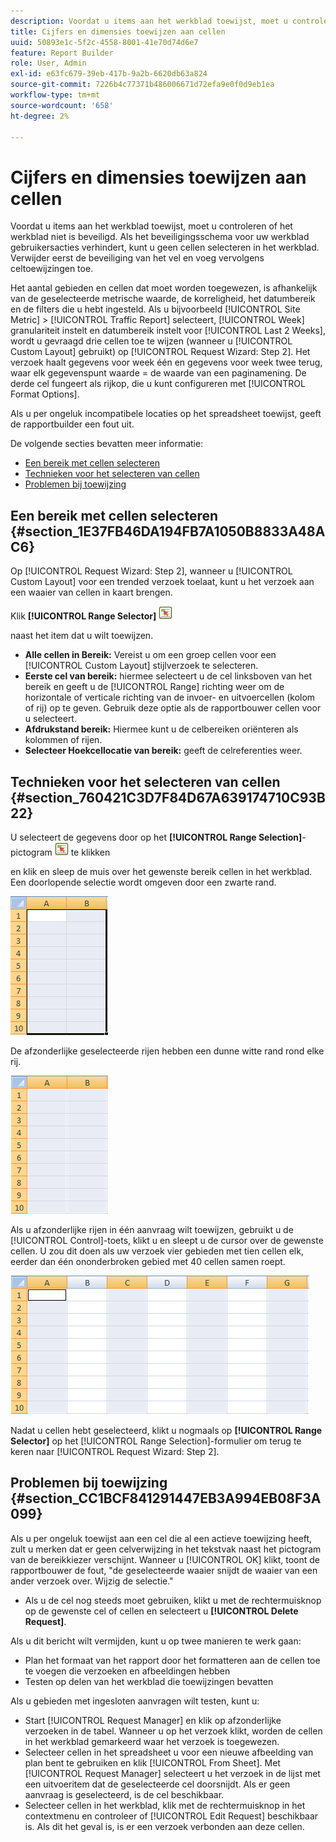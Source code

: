 ```yaml
---
description: Voordat u items aan het werkblad toewijst, moet u controleren of het werkblad niet is beveiligd. Als het beveiligingsschema voor uw werkblad gebruikersacties verhindert, kunt u geen cellen selecteren in het werkblad. Verwijder eerst de beveiliging van het vel en voeg vervolgens celtoewijzingen toe.
title: Cijfers en dimensies toewijzen aan cellen
uuid: 50893e1c-5f2c-4558-8001-41e70d74d6e7
feature: Report Builder
role: User, Admin
exl-id: e63fc679-39eb-417b-9a2b-6620db63a824
source-git-commit: 7226b4c77371b486006671d72efa9e0f0d9eb1ea
workflow-type: tm+mt
source-wordcount: '658'
ht-degree: 2%

---
```


# Cijfers en dimensies toewijzen aan cellen

Voordat u items aan het werkblad toewijst, moet u controleren of het werkblad niet is beveiligd. Als het beveiligingsschema voor uw werkblad gebruikersacties verhindert, kunt u geen cellen selecteren in het werkblad. Verwijder eerst de beveiliging van het vel en voeg vervolgens celtoewijzingen toe.

Het aantal gebieden en cellen dat moet worden toegewezen, is afhankelijk van de geselecteerde metrische waarde, de korreligheid, het datumbereik en de filters die u hebt ingesteld. Als u bijvoorbeeld [!UICONTROL Site Metric] > [!UICONTROL Traffic Report] selecteert, [!UICONTROL Week] granulariteit instelt en datumbereik instelt voor [!UICONTROL Last 2 Weeks], wordt u gevraagd drie cellen toe te wijzen (wanneer u [!UICONTROL Custom Layout] gebruikt) op [!UICONTROL Request Wizard: Step 2]. Het verzoek haalt gegevens voor week één en gegevens voor week twee terug, waar elk gegevenspunt waarde = de waarde van een paginamening. De derde cel fungeert als rijkop, die u kunt configureren met [!UICONTROL Format Options].

Als u per ongeluk incompatibele locaties op het spreadsheet toewijst, geeft de rapportbuilder een fout uit.

De volgende secties bevatten meer informatie:

* [Een bereik met cellen selecteren](/help/analyze/report-builder/layout/map-metrics-and-dimensions-to-cells.md#section_1E37FB46DA194FB7A1050B8833A48AC6)
* [Technieken voor het selecteren van cellen](/help/analyze/report-builder/layout/map-metrics-and-dimensions-to-cells.md#section_760421C3D7F84D67A639174710C93B22)
* [Problemen bij toewijzing](/help/analyze/report-builder/layout/map-metrics-and-dimensions-to-cells.md#section_CC1BCF841291447EB3A994EB08F3A099)

## Een bereik met cellen selecteren {#section_1E37FB46DA194FB7A1050B8833A48AC6}

Op [!UICONTROL Request Wizard: Step 2], wanneer u [!UICONTROL Custom Layout] voor een trended verzoek toelaat, kunt u het verzoek aan een waaier van cellen in kaart brengen.

Klik **[!UICONTROL Range Selector]** ![select_cell_icon.png](assets/select_cell_icon.png)

naast het item dat u wilt toewijzen.

* **Alle cellen in Bereik:** Vereist u om een groep cellen voor een  [!UICONTROL Custom Layout] stijlverzoek te selecteren.
* **Eerste cel van bereik:** hiermee selecteert u de cel linksboven van het bereik en geeft u de  [!UICONTROL Range] richting weer om de horizontale of verticale richting van de invoer- en uitvoercellen (kolom of rij) op te geven. Gebruik deze optie als de rapportbouwer cellen voor u selecteert.
* **Afdrukstand bereik:** Hiermee kunt u de celbereiken oriënteren als kolommen of rijen.
* **Selecteer Hoekcellocatie van bereik:** geeft de celreferenties weer.

## Technieken voor het selecteren van cellen {#section_760421C3D7F84D67A639174710C93B22}

U selecteert de gegevens door op het **[!UICONTROL Range Selection]**-pictogram ![select_cell_icon.png](assets/select_cell_icon.png) te klikken

en klik en sleep de muis over het gewenste bereik cellen in het werkblad. Een doorlopende selectie wordt omgeven door een zwarte rand.

![](assets/twenty_cells.gif)

De afzonderlijke geselecteerde rijen hebben een dunne witte rand rond elke rij.

![](assets/twoXten_cells_highlighted.gif)

Als u afzonderlijke rijen in één aanvraag wilt toewijzen, gebruikt u de [!UICONTROL Control]-toets, klikt u en sleept u de cursor over de gewenste cellen. U zou dit doen als uw verzoek vier gebieden met tien cellen elk, eerder dan één ononderbroken gebied met 40 cellen samen roept.

![](assets/map4.png)

Nadat u cellen hebt geselecteerd, klikt u nogmaals op **[!UICONTROL Range Selector]** op het [!UICONTROL Range Selection]-formulier om terug te keren naar [!UICONTROL Request Wizard: Step 2].

## Problemen bij toewijzing {#section_CC1BCF841291447EB3A994EB08F3A099}

Als u per ongeluk toewijst aan een cel die al een actieve toewijzing heeft, zult u merken dat er geen celverwijzing in het tekstvak naast het pictogram van de bereikkiezer verschijnt. Wanneer u [!UICONTROL OK] klikt, toont de rapportbouwer de fout, &quot;de geselecteerde waaier snijdt de waaier van een ander verzoek over. Wijzig de selectie.&quot;

* Als u de cel nog steeds moet gebruiken, klikt u met de rechtermuisknop op de gewenste cel of cellen en selecteert u **[!UICONTROL Delete Request]**.

Als u dit bericht wilt vermijden, kunt u op twee manieren te werk gaan:

* Plan het formaat van het rapport door het formatteren aan de cellen toe te voegen die verzoeken en afbeeldingen hebben
* Testen op delen van het werkblad die toewijzingen bevatten

Als u gebieden met ingesloten aanvragen wilt testen, kunt u:

* Start [!UICONTROL Request Manager] en klik op afzonderlijke verzoeken in de tabel. Wanneer u op het verzoek klikt, worden de cellen in het werkblad gemarkeerd waar het verzoek is toegewezen.
* Selecteer cellen in het spreadsheet u voor een nieuwe afbeelding van plan bent te gebruiken en klik [!UICONTROL From Sheet]. Met [!UICONTROL Request Manager] selecteert u het verzoek in de lijst met een uitvoeritem dat de geselecteerde cel doorsnijdt. Als er geen aanvraag is geselecteerd, is de cel beschikbaar.
* Selecteer cellen in het werkblad, klik met de rechtermuisknop in het contextmenu en controleer of [!UICONTROL Edit Request] beschikbaar is. Als dit het geval is, is er een verzoek verbonden aan deze cellen.
